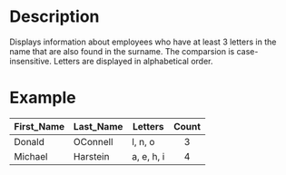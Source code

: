 # Description
Displays information about employees who have at least 3 letters in the name that are also found in the surname. The comparsion is case-insensitive. Letters are displayed in alphabetical order.
# Example
| First_Name | Last_Name | Letters | Count |
|------------|-----------|---------|:-----:|
| Donald     | OConnell  | l, n, o | 3 |
| Michael    | Harstein  | a, e, h, i | 4 |